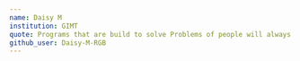 ```yaml
---
name: Daisy M
institution: GIMT
quote: Programs that are build to solve Problems of people will always be appreciated.
github_user: Daisy-M-RGB
---
```

